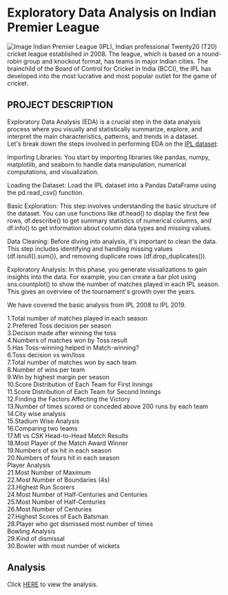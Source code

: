 # Exploratory Data Analysis on Indian Premier League
![Image](https://camo.githubusercontent.com/ca5c8612d16d2bd6892117fece40bda92e8105e61d640712963f678a82401bc9/68747470733a2f2f77616c6c70617065726163636573732e636f6d2f66756c6c2f323330323734332e6a7067)
Indian Premier League (IPL), Indian professional Twenty20 (T20) cricket league established in 2008. The league, which is based on a round-robin group and knockout format, has teams in major Indian cities. The brainchild of the Board of Control for Cricket in India (BCCI), the IPL has developed into the most lucrative and most popular outlet for the game of cricket.   

## PROJECT DESCRIPTION
Exploratory Data Analysis (EDA) is a crucial step in the data analysis process where you visually and statistically summarize, explore, and interpret the main characteristics, patterns, and trends in a dataset.      
Let's break down the steps involved in performing EDA on the [IPL dataset](https://www.kaggle.com/datasets/nowke9/ipldata):    

Importing Libraries: You start by importing libraries like pandas, numpy, matplotlib, and seaborn to handle data manipulation, numerical computations, and visualization.     

Loading the Dataset: Load the IPL dataset into a Pandas DataFrame using the pd.read_csv() function.    

Basic Exploration: This step involves understanding the basic structure of the dataset. You can use functions like df.head() to display the first few rows, df.describe() to get summary statistics of numerical columns, and df.info() to get information about column data types and missing values.    

Data Cleaning: Before diving into analysis, it's important to clean the data. This step includes identifying and handling missing values (df.isnull().sum()), and removing duplicate rows (df.drop_duplicates()).    

Exploratory Analysis: In this phase, you generate visualizations to gain insights into the data. For example, you can create a bar plot using sns.countplot() to show the number of matches played in each IPL season. This gives an overview of the tournament's growth over the years.   

We have covered the basic analysis from IPL 2008 to IPL 2019.

1.Total number of matches played in each season  
2.Prefered Toss decision per season     
3.Decison made after winning the toss     
4.Numbers of matches won by Toss result         
5.Has Toss-winning helped in Match-winning?       
6.Toss decision vs win/loss       
7.Total number of matches won by each team        
8.Number of wins per team       
9.Win by highest margin per season         
10.Score Distribution of Each Team for First Innings      
11.Score Distribution of Each Team for Second Innings       
12.Finding the Factors Affecting the Victory      
13.Number of times scored or conceded above 200 runs by each team    
14.City wise analysis     
15.Stadium Wise Analysis       
16.Comparing two teams      
17.MI vs CSK Head-to-Head Match Results      
18.Most Player of the Match Award Winner     
19.Numbers of six hit in each season    
20.Numbers of fours hit in each season    
Player Analysis          
21.Most Number of Maximum   
22.Most Number of Boundaries (4s)  
23.Highest Run Scorers  
24.Most Number of Half-Centuries and Centuries   
25.Most Number of Half-Centuries   
26.Most Number of Centuries   
27.Highest Scores of Each Batsman   
28.Player who got dismissed most number of times   
Bowling Analysis         
29.Kind of dismissal   
30.Bowler with most number of wickets   

## Analysis   
Click [HERE](https://github.com/Ayushsharma707/EDA-on-IPL-dataset/blob/main/Notebook.ipynb) to view the analysis.
